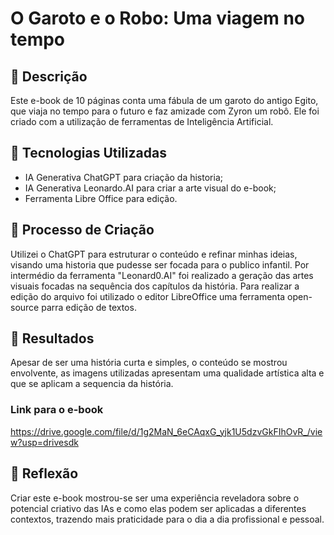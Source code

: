 # O Garoto e o Robo: Uma viagem no tempo

## 📒 Descrição
Este e-book de 10 páginas conta uma fábula de um garoto do antigo Egito, que viaja no tempo para o futuro e faz amizade com Zyron um robô. Ele foi criado com a utilização de ferramentas de Inteligência Artificial.

## 🤖 Tecnologias Utilizadas

- IA Generativa ChatGPT para criação da historia;
- IA Generativa Leonardo.AI para criar a arte visual do e-book;
- Ferramenta Libre Office para edição.

## 🧐 Processo de Criação
Utilizei o ChatGPT para estruturar o conteúdo e refinar minhas ideias, visando uma historia que pudesse ser focada para o publico infantil. Por intermédio da ferramenta "Leonard0.AI" foi realizado a geração das artes visuais focadas na sequência dos capítulos da história. Para realizar a edição do arquivo foi utilizado o editor LibreOffice uma ferramenta open-source parra edição de textos.

## 🚀 Resultados
Apesar de ser uma história curta e simples, o conteúdo se mostrou envolvente, as imagens utilizadas apresentam uma qualidade artística alta e que se aplicam a sequencia da história.


### Link para o e-book
https://drive.google.com/file/d/1g2MaN_6eCAqxG_yjk1U5dzvGkFIhOvR_/view?usp=drivesdk

## 💭 Reflexão
Criar este e-book mostrou-se ser uma experiência reveladora sobre o potencial criativo das IAs e como elas podem ser aplicadas a diferentes contextos, trazendo mais praticidade para o dia a dia profissional e pessoal.
